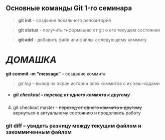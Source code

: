 ## Основные команды Git 1-го семинара

> **git init** - создание локального репозитория

> **git status** - получить тнформацию от git о его текущем состоянии

>~~**git add**~~ - добавить файл или файлы к следующему коммиту

# *ДОМАШКА*

**git commit -m “message”** – создание коммита

> _git log_ – вывод на экран истории всех коммитов с их хеш-кодами

* ##### *git checkout* – переход от одного коммита к другому

4. git checkout master – ~~переход от одного коммита к другому~~ вернуться к актуальному состоянию и продолжить работу

### **git diff** – увидеть разницу между текущим файлом и закоммиченным файлом